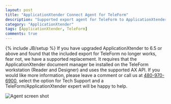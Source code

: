 ```yaml
---
layout: post
title: "ApplicationXtender Connect Agent for TeleForm"
description: "Supported export agent for TeleForm to ApplicationXtender"
category: "ApplicationXtender"
tags: [ApplicationXtender, TeleForm]
comments: true
---
```

{% include JB/setup %}
If you have upgraded ApplicationXtender to 6.5 or above and found that the included export for TeleForm no longer works, fear not, we have a supported replacement. It requires that the ApplicationXtender document manager be installed on the TeleForm workstation (Reader and Designer) and uses the supported AX API. If you would like more information, please leave a comment or call us at <a href="tel:+14809706900">480-970-6900</a>, select the option for Tech Support and a TeleForm/ApplicationXtender expert will be happy to help.

![Agent screen shot](http://techblog.binaryoffice.com/img/ax_connect_agent.png)